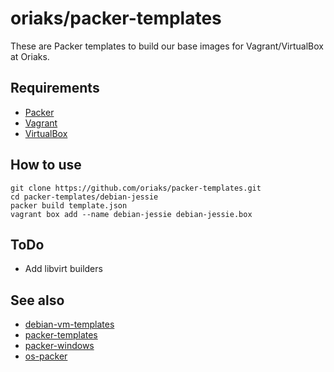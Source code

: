 # oriaks/packer-templates

These are Packer templates to build our base images for Vagrant/VirtualBox at Oriaks.

## Requirements

- [Packer](https://packer.io/)
- [Vagrant](https://www.vagrantup.com/)
- [VirtualBox](https://www.virtualbox.org/)

## How to use

```console
git clone https://github.com/oriaks/packer-templates.git
cd packer-templates/debian-jessie
packer build template.json
vagrant box add --name debian-jessie debian-jessie.box
```

## ToDo

- Add libvirt builders

## See also

- [debian-vm-templates](https://anonscm.debian.org/git/cloud/debian-vm-templates.git/)
- [packer-templates](https://github.com/shiguredo/packer-templates/)
- [packer-windows](https://github.com/joefitzgerald/packer-windows/)
- [os-packer](https://github.com/rancher/os-packer/)
